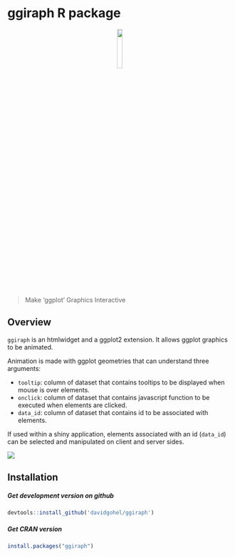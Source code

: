 ggiraph R package
================

<p align="center">

<img width="15%" src="https://www.ardata.fr/img/hexbin/ggiraph.svg">

</p>

> Make ‘ggplot’ Graphics Interactive

## Overview

`ggiraph` is an htmlwidget and a ggplot2 extension. It allows ggplot
graphics to be animated.

Animation is made with ggplot geometries that can understand three
arguments:

  - `tooltip`: column of dataset that contains tooltips to be displayed
    when mouse is over elements.
  - `onclick`: column of dataset that contains javascript function to be
    executed when elements are clicked.
  - `data_id`: column of dataset that contains id to be associated with
    elements.

If used within a shiny application, elements associated with an id
(`data_id`) can be selected and manipulated on client and server
sides.

[![](https://img.youtube.com/vi/cJt5hlCi_do/0.jpg)](https://youtu.be/cJt5hlCi_do)

## Installation

##### Get development version on github

``` r
devtools::install_github('davidgohel/ggiraph')
```

##### Get CRAN version

``` r
install.packages("ggiraph")
```
